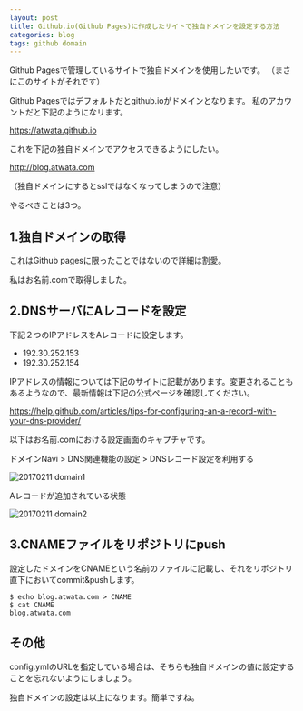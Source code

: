 ```yaml
---
layout: post
title: Github.io(Github Pages)に作成したサイトで独自ドメインを設定する方法
categories: blog
tags: github domain
---
```


Github Pagesで管理しているサイトで独自ドメインを使用したいです。
（まさにこのサイトがそれです）

Github Pagesではデフォルトだとgithub.ioがドメインとなります。
私のアカウントだと下記のようになリます。

https://atwata.github.io

これを下記の独自ドメインでアクセスできるようにしたい。

http://blog.atwata.com

（独自ドメインにするとsslではなくなってしまうので注意）

やるべきことは3つ。


## 1.独自ドメインの取得

これはGithub pagesに限ったことではないので詳細は割愛。

私はお名前.comで取得しました。


## 2.DNSサーバにAレコードを設定

下記２つのIPアドレスをAレコードに設定します。

- 192.30.252.153
- 192.30.252.154

IPアドレスの情報については下記のサイトに記載があります。変更されることもあるようなので、最新情報は下記の公式ページを確認してください。

<https://help.github.com/articles/tips-for-configuring-an-a-record-with-your-dns-provider/>

以下はお名前.comにおける設定画面のキャプチャです。

ドメインNavi > DNS関連機能の設定 > DNSレコード設定を利用する

![20170211 domain1]({{site.baseurl}}/images/20170211_domain1.png)

Aレコードが追加されている状態

![20170211 domain2]({{site.baseurl}}/images/20170211_domain2.png)

## 3.CNAMEファイルをリポジトリにpush

設定したドメインをCNAMEという名前のファイルに記載し、それをリポジトリ直下においてcommit&pushします。

```
$ echo blog.atwata.com > CNAME
$ cat CNAME
blog.atwata.com
```

## その他

config.ymlのURLを指定している場合は、そちらも独自ドメインの値に設定することを忘れないようにしましょう。

独自ドメインの設定は以上になります。簡単ですね。
